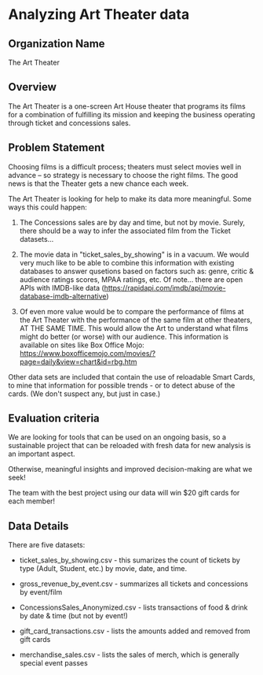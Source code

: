 # Analyzing Art Theater data

## Organization Name
The Art Theater

## Overview
The Art Theater is a one-screen Art House theater that programs its films for a combination of fulfilling its mission and keeping the business operating through ticket and concessions sales.  

## Problem Statement
Choosing films is a difficult process;  theaters must select movies well in advance – so strategy is necessary to choose the right films.  The good news is that the Theater gets a new chance each week.

The Art Theater is looking for help to make its data more meaningful.  Some ways this could happen:

1. The Concessions sales are by day and time, but not by movie.  Surely, there should be a way to infer the associated film from the Ticket datasets...

2. The movie data in "ticket_sales_by_showing" is in a vacuum.  We would very much like to be able to combine this information with existing databases to answer qusetions based on factors such as: genre, critic & audience ratings scores, MPAA ratings, etc.   Of note... there are open APIs with IMDB-like data (https://rapidapi.com/imdb/api/movie-database-imdb-alternative) 

3. Of even more value would be to compare the performance of films at the Art Theater with the performance of the same film at other theaters, AT THE SAME TIME.  This would allow the Art to understand what films might do better (or worse) with our audience.  This information is available on sites like Box Office Mojo: https://www.boxofficemojo.com/movies/?page=daily&view=chart&id=rbg.htm  

Other data sets are included that contain the use of reloadable Smart Cards, to mine that information for possible trends - or to detect abuse of the cards.  (We don't suspect any, but just in case.) 

## Evaluation criteria

We are looking for tools that can be used on an ongoing basis, so a sustainable project that can be reloaded with fresh data for new analysis is an important aspect.

Otherwise, meaningful insights and improved decision-making are what we seek!

The team with the best project using our data will win $20 gift cards for each member!

## Data Details

There are five datasets:

- ticket_sales_by_showing.csv - this sumarizes the count of tickets by type (Adult, Student, etc.) by movie, date, and time.

- gross_revenue_by_event.csv - summarizes all tickets and concessions by event/film

- ConcessionsSales_Anonymized.csv - lists transactions of food & drink by date & time (but not by event!)

- gift_card_transactions.csv - lists the amounts added and removed from gift cards

- merchandise_sales.csv - lists the sales of merch, which is generally special event passes
